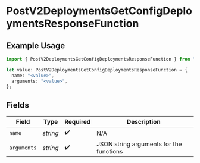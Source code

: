# PostV2DeploymentsGetConfigDeploymentsResponseFunction

## Example Usage

```typescript
import { PostV2DeploymentsGetConfigDeploymentsResponseFunction } from "orq-poc-typescript/models/operations";

let value: PostV2DeploymentsGetConfigDeploymentsResponseFunction = {
  name: "<value>",
  arguments: "<value>",
};
```

## Fields

| Field                                   | Type                                    | Required                                | Description                             |
| --------------------------------------- | --------------------------------------- | --------------------------------------- | --------------------------------------- |
| `name`                                  | *string*                                | :heavy_check_mark:                      | N/A                                     |
| `arguments`                             | *string*                                | :heavy_check_mark:                      | JSON string arguments for the functions |